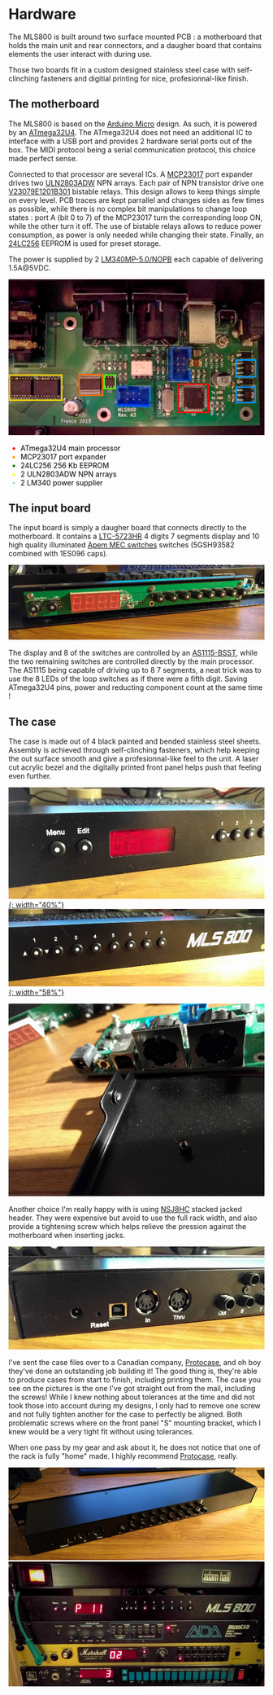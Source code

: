 # Hardware

The MLS800 is built around two surface mounted PCB : a motherboard that holds the main unit and rear connectors, and a daugher board that contains elements the user interact with during use.  

Those two boards fit in a custom designed stainless steel case with self-clinching fasteners and digitial printing for nice, profesionnal-like finish.

## The motherboard

The MLS800 is based on the [Arduino Micro](https://store.arduino.cc/usa/arduino-micro) design. As such, it is powered by an [ATmega32U4](https://www.microchip.com/wwwproducts/en/ATmega32U4). The ATmega32U4 does not need an additional IC to interface with a USB port and provides 2 hardware serial ports out of the box. The MIDI protocol being a serial communication protocol, this choice made perfect sense.  

Connected to that processor are several ICs. A [MCP23017](https://www.microchip.com/wwwproducts/en/MCP23017) port expander drives two [ULN2803ADW](https://www.ti.com/store/ti/en/p/product?p=ULN2803ADW) NPN arrays. Each pair of NPN transistor drive one [V23079E1201B301](https://www.te.com/usa-en/product-6-1393788-8.html) bistable relays. This design allows to keep things simple on every level. PCB traces are kept parrallel and changes sides as few times as possible, while there is no complex bit manipulations to change loop states : port A (bit 0 to 7) of the MCP23017 turn the corresponding loop ON, while the other turn it off. The use of bistable relays allows to reduce power consumption, as power is only needed while changing their state. Finally, an [24LC256](https://www.microchip.com/wwwproducts/en/en010828) EEPROM is used for preset storage.

The power is supplied by 2 [LM340MP-5.0/NOPB](https://www.ti.com/store/ti/en/p/product/?p=LM340MP-5.0/NOPB) each capable of delivering 1.5A@5VDC.

![Main components iFixit style](assets/hardware-motherboard-ifixit.jpg)

<ul>
	<li style="color:red">
		<span style="color:black">ATmega32U4 main processor</span>
	</li>
	<li style="color:orange">
		<span style="color:black">MCP23017 port expander</span>
	</li>
	<li style="color:green">
		<span style="color:black">24LC256 256 Kb EEPROM</span>
	</li>
	<li style="color:yellow">
		<span style="color:black">2 ULN2803ADW NPN arrays</span>
	</li>
	<li style="color:lightblue">
		<span style="color:black">2 LM340 power supplier</span>
	</li>
</ul>

## The input board

The input board is simply a daugher board that connects directly to the motherboard. It contains a [LTC-5723HR](http://optoelectronics.liteon.com/upload/download/DS-30-96-124/C5723HR.pdf) 4 digits 7 segments display and 10 high quality illuminated [Apem MEC switches](https://www.apem.com/int/29-mec-switches) switches (5GSH93582 combined with 1ES096 caps).

[![Daughterboard](assets/hardware-daughterboard.jpg)](assets/large/hardware-daughterboard.jpg)

The display and 8 of the switches are controlled by an [AS1115-BSST](https://ams.com/as1115), while the two remaining switches are controlled directly by the main processor. The AS1115 being capable of driving up to 8 7 segments, a neat trick was to use the 8 LEDs of the loop switches as if there were a fifth digit. Saving ATmega32U4 pins, power and reducting component count at the same time !

## The case

The case is made out of 4 black painted and bended stainless steel sheets. Assembly is achieved through self-clinching fasteners, which help keeping the out surface smooth and give a profesionnal-like feel to the unit. A laser cut acrylic bezel and the digitally printed front panel helps push that feeling even further.

[![Rack front left](assets/hardware-rack-front-left.jpg){: width="40%"}](assets/large/hardware-rack-front-left.jpg)&nbsp;&nbsp;
[![Rack front right](assets/hardware-rack-front-right.jpg){: width="58%"}](assets/large/hardware-rack-front-right.jpg)  

[![Self clinching fasteners](assets/hardware-rack-fasteners.jpg)](assets/large/hardware-rack-fasteners.jpg)

Another choice I'm really happy with is using [NSJ8HC](https://www.neutrik.com/en/product/nsj8hc) stacked jacked header. They were expensive but avoid to use the full rack width, and also provide a tightening screw which helps relieve the pression against the motherboard when inserting jacks.

[![Rack  left back](assets/hardware-rack-back-left.jpg)](assets/large/hardware-rack-back-left.jpg)

I've sent the case files over to a Canadian company, [Protocase](https://www.protocase.com), and oh boy they've done an outstanding job building it! The good thing is, they're able to produce cases from start to finish, including printing them. The case you see on the pictures is the one I've got straight out from the mail, including the screws! While I knew nothing about tolerances at the time and did not took those into account during my designs, I only had to remove one screw and not fully tighten another for the case to perfectly be aligned. Both problematic screws where on the front panel "S" mounting bracket, which I knew would be a very tight fit without using tolerances.

When one pass by my gear and ask about it, he does not notice that one of the rack is fully "home" made. I highly recommend [Protocase](https://www.protocase.com), really.

[![Rack back](assets/hardware-rack-back.jpg)](assets/large/hardware-rack-back.jpg)
[![Rack running](assets/hardware-setup.jpg)](assets/large/hardware-setup.jpg)
